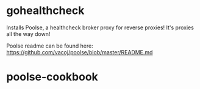 # gohealthcheck

Installs Poolse, a healthcheck broker proxy for reverse proxies!  It's proxies all the way down!

Poolse readme can be found here: https://github.com/vacoj/poolse/blob/master/README.md

# poolse-cookbook
